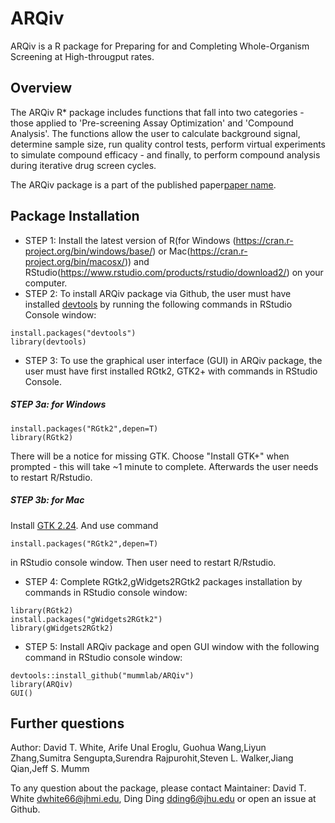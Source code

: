ARQiv
====

ARQiv is a R package for Preparing for and Completing Whole-Organism Screening at High-througput rates.

## Overview

The ARQiv R* package includes functions that fall into two categories - those applied to 'Pre-screening Assay Optimization' 
and 'Compound Analysis'. The functions allow the user to calculate background signal, determine sample size, run quality control tests, perform virtual experiments to simulate compound efficacy - and finally, to perform compound analysis
during iterative drug screen cycles.

The ARQiv package is a part of the published paper[paper name](website).

## Package Installation
* STEP 1:  Install the latest version of R(for Windows (https://cran.r-project.org/bin/windows/base/) or Mac(https://cran.r-project.org/bin/macosx/)) and RStudio(https://www.rstudio.com/products/rstudio/download2/) on your computer.
* STEP 2: To install ARQiv package via Github, the user must have installed [devtools](https://cran.r-project.org/web/packages/devtools/index.html) by running the following commands in RStudio Console window:
```{r}
install.packages("devtools")
library(devtools)
```
* STEP 3: To use the graphical user interface (GUI) in ARQiv package, the user must have first installed RGtk2, GTK2+  with commands in RStudio Console.

##### STEP 3a: for Windows
```{r}
install.packages("RGtk2",depen=T)
library(RGtk2)
```
There will be a notice for missing GTK. Choose "Install GTK+" when prompted - this will take ~1 minute to complete. Afterwards the user needs to restart R/Rstudio.

##### STEP 3b: for Mac
Install [GTK 2.24](http://r.research.att.com/libs/GTK_2.24.17-X11.pkg). And use command
```{r}
install.packages("RGtk2",depen=T)
```
in RStudio console window. Then user need to restart R/Rstudio.

* STEP 4: Complete RGtk2,gWidgets2RGtk2 packages installation by commands in RStudio console window:
```{r}
library(RGtk2)
install.packages("gWidgets2RGtk2")
library(gWidgets2RGtk2)
```

* STEP 5: Install ARQiv package and open GUI window with the following command in RStudio console window:
```{r}
devtools::install_github("mummlab/ARQiv")
library(ARQiv)
GUI()
```

## Further questions
Author: David T. White, Arife Unal Eroglu, Guohua Wang,Liyun Zhang,Sumitra Sengupta,Surendra Rajpurohit,Steven L. Walker,Jiang Qian,Jeff S. Mumm

To any question about the package, please contact
Maintainer: David T. White <dwhite66@jhmi.edu>, Ding Ding <dding6@jhu.edu>
or open an issue at Github.


